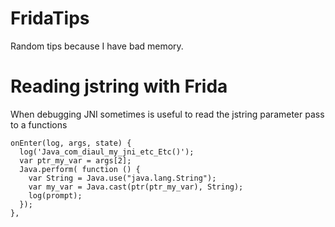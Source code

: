 # FridaTips
Random tips because I have bad memory.

# Reading jstring with Frida
When debugging JNI sometimes is useful to read the jstring parameter pass to a functions

```
onEnter(log, args, state) {
  log('Java_com_diaul_my_jni_etc_Etc()');
  var ptr_my_var = args[2];
  Java.perform( function () {
    var String = Java.use("java.lang.String");
    var my_var = Java.cast(ptr(ptr_my_var), String);
    log(prompt);
  });
},
```
